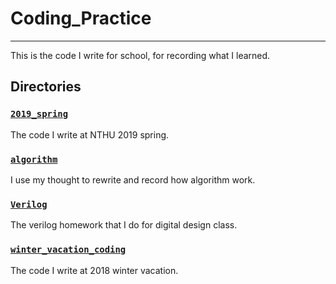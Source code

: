 # Coding_Practice

----

This is the code I write for school, for recording what I learned.

## Directories

### [`2019_spring`](2019_spring/)

The code I write at NTHU 2019 spring.

### [`algorithm`](algorithm/)

I use my thought to rewrite and record how algorithm work.

### [`Verilog`](Verilog/)

The verilog homework that I do for digital design class.

### [`winter_vacation_coding`](winter_vacation_coding/)

The code I write at 2018 winter vacation.